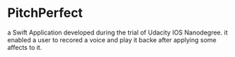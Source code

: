 # PitchPerfect
a Swift Application developed during the trial of Udacity IOS Nanodegree. it enabled a user to recored a voice and play it backe after applying some affects to it.

